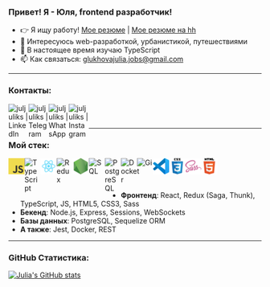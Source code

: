 ### Привет! Я - Юля, frontend разработчик!

- :point_right: Я ищу работу! [Moe резюме][resume] | [Мое резюме на hh][resumeHH]
- 👀 Интересуюсь web-разработкой, урбанистикой, путешествиями
- :space_invader:  В настоящее время изучаю TypeScript
- 📫 Как связаться: glukhovajulia.jobs@gmail.com

---
### Контакты:

[<img align="left" alt="juljuliks | LinkedIn" width="40px" src="https://img.icons8.com/color/48/000000/linkedin-2--v1.png" />][linkedin]
[<img align="left" alt="juljuliks | Telegram" width="40px" src="https://img.icons8.com/fluency/48/000000/telegram-app.png" />][telegram]
[<img align="left" alt="juljuliks | WhatsApp" width="40px" src="https://img.icons8.com/color/48/000000/whatsapp.png" />][whatsapp]
[<img align="left" alt="juljuliks | Instagram" width="40px" src="https://img.icons8.com/fluency/48/000000/instagram-new.png" />][instagram]

<br/>
<br/>

---
### Мой стек:

[<img align="left" alt="JavaScript" width="32px" src="https://raw.githubusercontent.com/github/explore/80688e429a7d4ef2fca1e82350fe8e3517d3494d/topics/javascript/javascript.png" />][git]
[<img align="left" alt="TypeScript" width="32px" src="https://img.icons8.com/color/48/000000/typescript.png"/>][git]
[<img align="left" alt="React" width="32px" src="https://raw.githubusercontent.com/github/explore/80688e429a7d4ef2fca1e82350fe8e3517d3494d/topics/react/react.png" />][git]
[<img align="left" alt="Redux"  width="32px" src="https://img.icons8.com/color/48/000000/redux.png"/>][git]
[<img align="left" alt="Node.js" width="32px" src="https://raw.githubusercontent.com/github/explore/80688e429a7d4ef2fca1e82350fe8e3517d3494d/topics/nodejs/nodejs.png" />][git]
[<img align="left" alt="SQL" width="32px" src="https://img.icons8.com/color-glass/48/000000/sql.png"/>][git]
[<img align="left" alt="PostgreSQL" width="32px" src="https://img.icons8.com/color/50/000000/postgreesql.png"/>][git]
[<img align="left" alt="Docker" width="32px" src="https://img.icons8.com/color/48/000000/docker.png"/>][git]
[<img align="left" alt="Git" width="32px" src="https://img.icons8.com/color/48/000000/git.png"/>][git]
[<img align="left" alt="Visual Studio Code" width="32px" src="https://raw.githubusercontent.com/github/explore/80688e429a7d4ef2fca1e82350fe8e3517d3494d/topics/visual-studio-code/visual-studio-code.png" />][git]
[<img align="left" alt="CSS3" width="32px" src="https://raw.githubusercontent.com/github/explore/80688e429a7d4ef2fca1e82350fe8e3517d3494d/topics/css/css.png" />][git]
[<img align="left" alt="Sass" width="32px" src="https://raw.githubusercontent.com/github/explore/80688e429a7d4ef2fca1e82350fe8e3517d3494d/topics/sass/sass.png" />][git]
[<img align="left" alt="HTML5" width="32px" src="https://raw.githubusercontent.com/github/explore/80688e429a7d4ef2fca1e82350fe8e3517d3494d/topics/html/html.png" />][git]

<br/>
<br/>
<br/>

- **Фронтенд**: React, Redux (Saga, Thunk), TypeScript, JS, HTML5, CSS3, Sass
- **Бекенд**: Node.js, Express, Sessions, WebSockets
- **Базы данных**: PostgreSQL, Sequelize ORM
- **A также**: Jest, Docker, REST


---
### GitHub Статистика:
[![Julia's GitHub stats](https://github-readme-stats.vercel.app/api?username=juljuliks&hide=issues&count_private=true&show_icons=true&theme=nightowl)](https://github.com/juljuliks)

[resume]: https://drive.google.com/file/d/1fimloQQ7aPQDQ1kvQda6bTDQsP9zl313/view?usp=sharing
[resumeHH]: https://hh.ru/resume/e74a53f2ff095f7dfb0039ed1f657455356546
[linkedin]: https://www.linkedin.com/in/juliaglukhova
[whatsapp]: https://wa.me/79821194609
[telegram]: https://t.me/juljulik 
[instagram]: https://www.instagram.com/juljuliks
[git]: https://github.com/juljuliks
<!---
juljuliks/juljuliks is a ✨ special ✨ repository because its `README.md` (this file) appears on your GitHub profile.
You can click the Preview link to take a look at your changes.
--->
